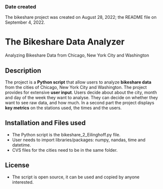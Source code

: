 
### Date created
The bikeshare project was created on August 28, 2022; the README file on September 4, 2022.

# The Bikeshare Data Analyzer
Analyzing Bikeshare Data from Chicago, New York City and Washington

## Description
The project is a **Python script** that allow users to analyze **bikeshare data** from the cities of Chicago, New York City and Washington. The project provides for extensive **user input**. Users decide about about the city, month and day of the week they want to analyse. They can decide on whether they want to see raw data, and how much. In a second part the project displays **key metrics** on the stations used, the times and the users.

## Installation and Files used
- The Python script is the bikeshare_2_Eilinghoff.py file. 
- User needs to import libraries/packages: numpy, nandas, time and datetime. 
- CVS files for the cities need to be in the same folder. 

## License
- The script is open source, it can be used and copied by anyone interested.
